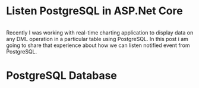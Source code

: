 # Listen PostgreSQL in ASP.Net Core
<img src="http://shashangka.com/wp-content/uploads/2020/05/600px-Postgresql_elephant.svg_-291x300.png" alt="" style="display:block"/>
<p>
Recently I was working with real-time charting application to display data on any DML operation in a particular table using PostgreSQL. 
In this post i am going to share that experience about how we can listen notified event from PostgreSQL.
</p>

# PostgreSQL Database
<img src="http://shashangka.com/wp-content/uploads/2020/05/pg4.png" alt="" />
